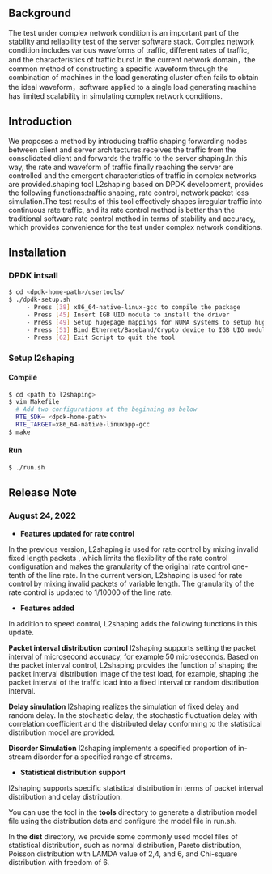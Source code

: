 

## Background
The test under complex network condition is an important part of the stability and reliability test of the server software stack. Complex network condition includes various waveforms of traffic, different rates of traffic, and the characteristics of traffic burst.In the current network domain，the common method of constructing a specific waveform through the combination of machines in the load generating cluster often fails to obtain the ideal waveform，software applied to a single load generating machine has limited scalability in simulating complex network conditions.
## Introduction
We proposes a method by introducing traffic shaping forwarding nodes between client and server architectures.receives the traffic from the consolidated client and forwards the traffic to the server shaping.In this way, the rate and waveform of traffic finally reaching the server are controlled and the emergent characteristics of traffic in complex networks are provided.shaping tool L2shaping based on DPDK development, provides the following functions:traffic shaping, rate control, network packet loss simulation.The test results of this tool effectively shapes irregular traffic into continuous rate traffic, and its rate control method is better than the traditional software rate control method in terms of stability and accuracy, which provides convenience for the test under complex network conditions.

## Installation

### DPDK intsall

```bash
$ cd <dpdk-home-path>/usertools/
$ ./dpdk-setup.sh
     - Press [38] x86_64-native-linux-gcc to compile the package
     - Press [45] Insert IGB UIO module to install the driver
     - Press [49] Setup hugepage mappings for NUMA systems to setup hugepages(20GB for each node best)
     - Press [51] Bind Ethernet/Baseband/Crypto device to IGB UIO module
     - Press [62] Exit Script to quit the tool
```

### Setup l2shaping

#### Compile
```bash
$ cd <path to l2shaping>
$ vim Makefile
  # Add two configurations at the beginning as below
  RTE_SDK= <dpdk-home-path>
  RTE_TARGET=x86_64-native-linuxapp-gcc
$ make
```

#### Run
```bash
$ ./run.sh 
```


## Release Note
### August 24, 2022
* **Features updated for rate control**

In the previous version, L2shaping is used for rate control by mixing invalid fixed length packets , which limits the flexibility of the rate control configuration and makes the granularity of the original rate control one-tenth of the line rate. In the current version, L2shaping is used for rate control by mixing invalid packets of variable length. The granularity of the rate control is updated to 1/10000 of the line rate.

* **Features added**

In addition to speed control, L2shaping adds the following functions in this update.

**Packet interval distribution control**   l2shaping supports setting the packet interval of microsecond accuracy, for example 50 microseconds. Based on the packet interval control, L2shaping provides the function of shaping the packet interval distribution image of the test load, for example, shaping the packet interval of the traffic load into a fixed interval or random distribution interval.

**Delay simulation**  l2shaping realizes the simulation of fixed delay and random delay. In the stochastic delay, the stochastic fluctuation delay with correlation coefficient and the distributed delay conforming to the statistical distribution model are provided.

**Disorder Simulation**   l2shaping implements a specified proportion of in-stream disorder for a specified range of streams.

* **Statistical distribution support**

l2shaping supports specific statistical distribution in terms of packet interval distribution and delay distribution.

You can use the tool in the **tools** directory to generate a distribution model file using the distribution data and configure the model file in run.sh.

In the **dist** directory, we provide some commonly used model files of statistical distribution, such as normal distribution, Pareto distribution, Poisson distribution with LAMDA value of 2,4, and 6, and Chi-square distribution with freedom of 6.


